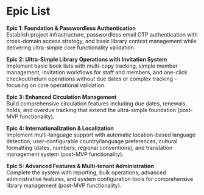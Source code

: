 # Epic List

**Epic 1: Foundation & Passwordless Authentication**  
Establish project infrastructure, passwordless email OTP authentication with cross-domain access strategy, and basic library context management while delivering ultra-simple core functionality validation.

**Epic 2: Ultra-Simple Library Operations with Invitation System**  
Implement basic book lists with multi-copy tracking, simple member management, invitation workflows for staff and members, and one-click checkout/return operations without due dates or complex tracking - focusing on core operational validation.

**Epic 3: Enhanced Circulation Management**  
Build comprehensive circulation features including due dates, renewals, holds, and overdue tracking that extend the ultra-simple foundation (post-MVP functionality).

**Epic 4: Internationalization & Localization**  
Implement multi-language support with automatic location-based language detection, user-configurable country/language preferences, cultural formatting (dates, numbers, regional conventions), and translation management system (post-MVP functionality).

**Epic 5: Advanced Features & Multi-tenant Administration**  
Complete the system with reporting, bulk operations, advanced administrative features, and system configuration tools for comprehensive library management (post-MVP functionality).
